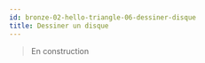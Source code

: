 ```yaml
---
id: bronze-02-hello-triangle-06-dessiner-disque
title: Dessiner un disque
---
```


> En construction